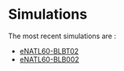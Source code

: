 # Simulations

The most recent simulations are :
  - [eNATL60-BLBT02](https://github.com/AurelieAlbert/extractions/blob/main/simulations/enalt60-blbt02.md)
  - [eNATL60-BLB002](https://github.com/AurelieAlbert/extractions/blob/main/simulations/enalt60-blb002.md)
